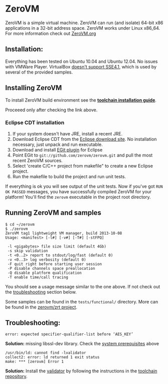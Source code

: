 # ZeroVM

ZeroVM is a simple virtual machine. ZeroVM can run (and isolate)
64-bit x86 applications in a 32-bit address space. ZeroVM works under
Linux x86_64. For more information check out
[ZeroVM.org](http://zerovm.org)

## Installation:

Everything has been tested on Ubuntu 10.04 and Ubuntu 12.04. No issues
with VMWare Player. VirtualBox
[doesn't support SSE4.1](https://www.virtualbox.org/ticket/8651),
which is used by several of the provided samples.

## Installing ZeroVM

To install ZeroVM build environment see the
**[toolchain installation guide][toolchain]**.

[toolchain]: https://github.com/zerovm/toolchain/blob/master/README.md

Proceeed only after checking the link above.

### Eclipse CDT installation
   1. If your system doesn't have JRE, install a recent JRE.
   2. Download Eclipse CDT from the
      [Eclipse download site][eclipse-dl]. No installation necessary,
      just unpack and run executable.
   3. Download and install [EGit plugin][egit-plugin] for Eclipse
   4. Point EGit to `git://github.com/zerovm/zerovm.git` and pull the
      most recent ZeroVM sources.
   5. Select 'create C/C++ project from makefile" to create a new
      Eclipse project.
   6. Run the makefile to build the project and run unit tests.

   If everything is ok you will see output of the unit tests. Now if
   you've got `RUN OK PASSED` messages, you have successfully compiled
   ZeroVM for your platform! You'll find the `zerovm` executable in
   the project root directory.

[eclipse-dl]: http://www.eclipse.org/downloads/
[egit-plugin]: http://www.eclipse.org/egit/download/

## Running ZeroVM and samples

    $ cd ~/zerovm
    $ ./zerovm
    ZeroVM tag1 lightweight VM manager, build 2013-10-08
    Usage: <manifest> [-l#] [-v#] [-T#] [-stFPQ]

     -l <gigabytes> file size limit (default 4Gb)
     -s skip validation
     -t <0..2> report to stdout/log/fast (default 0)
     -v <0..3> log verbosity (default 0)
     -F quit right before starting user session
     -P disable channels space preallocation
     -Q disable platform qualification
     -T enable time/call tracing

   You should see a usage message similar to the one above. If not
   check out the [troubleshooting](#troubleshooting) section below.

   Some samples can be found in the `tests/functional/` directory.
   More can be found in the
   [zerovm/zrt project](https://github.com/zerovm/zrt).

## Troubleshooting:

    error: expected specifier-qualifier-list before ‘AES_KEY’

**Solution:** missing libssl-dev library. Check the
[system prerequisites](#install-system-prerequisites) above

    /usr/bin/ld: cannot find -lvalidator
    collect2: error: ld returned 1 exit status
    make: *** [zerovm] Error 1

**Solution:** Install the [validator][zerovm-validator] by following
the instructions in the [toolchain repository][zerovm-toolchain].

[zerovm-validator]: https://github.com/zerovm/validator
[zerovm-toolchain]: https://github.com/zerovm/toolchain
